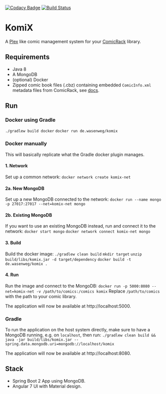 [![Codacy Badge](https://api.codacy.com/project/badge/Grade/ef19770451cb4dc692488da4382f9ffc)](https://app.codacy.com/app/scf/komix?utm_source=github.com&utm_medium=referral&utm_content=kaethorn/komix&utm_campaign=Badge_Grade_Dashboard)
[![Build Status](https://travis-ci.org/kaethorn/komix.svg?branch=master)](https://travis-ci.org/kaethorn/komix)

# KomiX

A [Plex](https://www.plex.tv/) like comic management system for your [ComicRack](http://comicrack.cyolito.com/) library.

## Requirements

* Java 8
* A MongoDB
* (optional) Docker
* Zipped comic book files (.cbz) containing embedded `ComicInfo.xml` metadata files from ComicRack, see [docs](http://comicrack.cyolito.com/software/windows/windows-documentation/7-meta-data-in-comic-files).

## Run

### Docker using Gradle

`./gradlew build docker`
`docker run de.wasenweg/komix`

### Docker manually

This will basically replicate what the Gradle docker plugin manages.

#### 1. Network
Set up a common network:
`docker network create komix-net`

#### 2a. New MongoDB
Set up a new MongoDB connected to the network:
`docker run --name mongo -p 27017:27017 --net=komix-net mongo`

#### 2b. Existing MongoDB
If you want to use an existing MongoDB instead, run and connect it to the network:
`docker start mongo`
`docker network connect komix-net mongo`

#### 3. Build
Build the docker image:
`./gradlew clean build`
`mkdir target`
`unzip build/libs/komix.jar -d target/dependency`
`docker build -t de.wasenweg/komix .`

#### 4. Run
Run the image and connect to the MongoDB:
`docker run -p 5000:8080 --net=komix-net -v /path/to/comics:/comics komix`
Replace `/path/to/comics` with the path to your comic library.

The application will now be available at http://localhost:5000.

### Gradle

To run the application on the host system directly, make sure to have a MongoDB running, e.g. on `localhost`, then run:
`./gradlew clean build && java -jar build/libs/komix.jar --spring.data.mongodb.uri=mongodb://localhost/komix`

The application will now be available at http://localhost:8080.

## Stack

* Spring Boot 2 App using MongoDB.
* Angular 7 UI with Material design.
